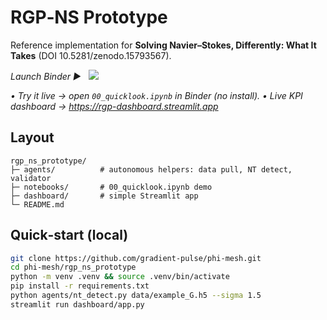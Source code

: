 
# RGP‑NS Prototype

Reference implementation for **Solving Navier–Stokes, Differently: What It Takes** (DOI 10.5281/zenodo.15793567).

*Launch Binder ▶️* &nbsp; <a href="https://mybinder.org/v2/gh/gradient-pulse/phi-mesh/HEAD?labpath=rgp_ns_prototype%2Fnotebooks%2F00_quicklook.ipynb"><img src="https://mybinder.org/badge_logo.svg"></a>

*• Try it live → open `00_quicklook.ipynb` in Binder (no install).*
*• Live KPI dashboard → <https://rgp-dashboard.streamlit.app>*

## Layout
```
rgp_ns_prototype/
├─ agents/          # autonomous helpers: data pull, NT detect, validator
├─ notebooks/       # 00_quicklook.ipynb demo
├─ dashboard/       # simple Streamlit app
└─ README.md
```

## Quick‑start (local)

```bash
git clone https://github.com/gradient-pulse/phi-mesh.git
cd phi-mesh/rgp_ns_prototype
python -m venv .venv && source .venv/bin/activate
pip install -r requirements.txt
python agents/nt_detect.py data/example_G.h5 --sigma 1.5
streamlit run dashboard/app.py
```
